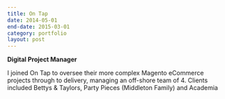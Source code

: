 ```yaml
---
title: On Tap
date: 2014-05-01
end-date: 2015-03-01
category: portfolio
layout: post
---
```


**Digital Project Manager**

I joined On Tap to oversee their more complex Magento eCommerce projects through to delivery, managing an off-shore team of 4. Clients included Bettys & Taylors, Party Pieces (Middleton Family) and Academia